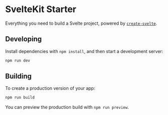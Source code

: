 # SvelteKit Starter

Everything you need to build a Svelte project, powered by [`create-svelte`](https://github.com/sveltejs/kit/tree/master/packages/create-svelte).

## Developing

Install dependencies with `npm install`, and then start a development server:

```bash
npm run dev
```

## Building

To create a production version of your app:

```bash
npm run build
```

You can preview the production build with `npm run preview`.